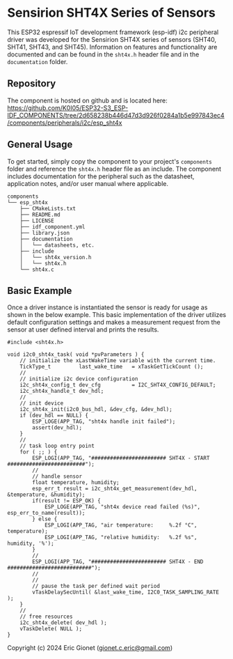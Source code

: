 # Sensirion SHT4X Series of Sensors
This ESP32 espressif IoT development framework (esp-idf) i2c peripheral driver was developed for the Sensirion SHT4X series of sensors (SHT40, SHT41, SHT43, and SHT45).  Information on features and functionality are documented and can be found in the `sht4x.h` header file and in the `documentation` folder.

## Repository
The component is hosted on github and is located here: https://github.com/K0I05/ESP32-S3_ESP-IDF_COMPONENTS/tree/2d658238b446d47d3d926f0284a1b5e997843ec4/components/peripherals/i2c/esp_sht4x

## General Usage
To get started, simply copy the component to your project's `components` folder and reference the `sht4x.h` header file as an include.  The component includes documentation for the peripheral such as the datasheet, application notes, and/or user manual where applicable.

```
components
└── esp_sht4x
    ├── CMakeLists.txt
    ├── README.md
    ├── LICENSE
    ├── idf_component.yml
    ├── library.json
    ├── documentation
    │   └── datasheets, etc.
    ├── include
    │   └── sht4x_version.h
    │   └── sht4x.h
    └── sht4x.c
```

## Basic Example
Once a driver instance is instantiated the sensor is ready for usage as shown in the below example.   This basic implementation of the driver utilizes default configuration settings and makes a measurement request from the sensor at user defined interval and prints the results.

```
#include <sht4x.h>

void i2c0_sht4x_task( void *pvParameters ) {
    // initialize the xLastWakeTime variable with the current time.
    TickType_t         last_wake_time   = xTaskGetTickCount ();
    //
    // initialize i2c device configuration
    i2c_sht4x_config_t dev_cfg          = I2C_SHT4X_CONFIG_DEFAULT;
    i2c_sht4x_handle_t dev_hdl;
    //
    // init device
    i2c_sht4x_init(i2c0_bus_hdl, &dev_cfg, &dev_hdl);
    if (dev_hdl == NULL) {
        ESP_LOGE(APP_TAG, "sht4x handle init failed");
        assert(dev_hdl);
    }
    //
    // task loop entry point
    for ( ;; ) {
        ESP_LOGI(APP_TAG, "######################## SHT4X - START #########################");
        //
        // handle sensor
        float temperature, humidity;
        esp_err_t result = i2c_sht4x_get_measurement(dev_hdl, &temperature, &humidity);
        if(result != ESP_OK) {
            ESP_LOGE(APP_TAG, "sht4x device read failed (%s)", esp_err_to_name(result));
        } else {
            ESP_LOGI(APP_TAG, "air temperature:     %.2f °C", temperature);
            ESP_LOGI(APP_TAG, "relative humidity:   %.2f %s", humidity, '%');
        }
        //
        ESP_LOGI(APP_TAG, "######################## SHT4X - END ###########################");
        //
        //
        // pause the task per defined wait period
        vTaskDelaySecUntil( &last_wake_time, I2C0_TASK_SAMPLING_RATE );
    }
    //
    // free resources
    i2c_sht4x_delete( dev_hdl );
    vTaskDelete( NULL );
}
```



Copyright (c) 2024 Eric Gionet (gionet.c.eric@gmail.com)